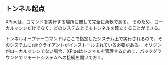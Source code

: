 ## トンネル起点

XPipeは、コマンドを実行する場所に関して完全に柔軟である。
そのため、ローカルマシンだけでなく、どのシステム上でもトンネルを確立することができる。

トンネルオープナーコマンドはここで指定したシステム上で実行されるので、そのシステムに`ssh`クライアントがインストールされている必要がある。
オリジンがローカルマシンでない場合、XPipeはトンネルを管理するために、バックグラウンドでリモートシステムへの接続を開いておく。